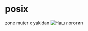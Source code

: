# posix
zone muter x yakidan
![Наш логотип](https://psv4.userapi.com/c856432/u269309134/docs/d4/2b947d4e012b/1.png?extra=JJtLzRFNv89EY1gpAP7tAvDDNAaqdgAijOABKR2JDJjGAPRmAZuyuserAuoQUDAPS4F05IvdlT3O2ANPgz3lHdZzyw36JiGD8hJk6Pd9U12HmFk2pTKXoW4TZxBuWA7IryyloB-pTWcexAvMCuMJfzW0)
